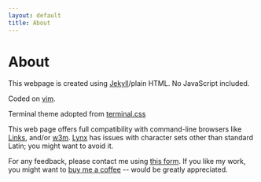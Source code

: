 ```yaml
---
layout: default
title: About
---
```


# About
This webpage is created using [Jekyll](https://jekyllrb.com)/plain HTML. No JavaScript included.

Coded on [vim](https://vim.org).

Terminal theme adopted from [terminal.css](https://terminalcss.xyz)

This web page offers full compatibility with command-line browsers like [Links](http://links.twibright.com), and/or [w3m](http://w3m.sourceforge.net). [Lynx](http://lynx.browser.org) has issues with character sets other than standard Latin; you might want to avoid it.

For any feedback, please contact me using [this form](/contact.html). If you like my work, you might want to [buy me a coffee](/donate.html)  -- would be greatly appreciated.
